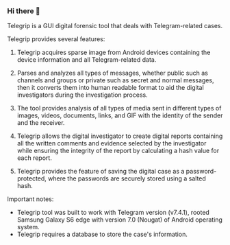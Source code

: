### Hi there 👋

Telegrip is a GUI digital forensic tool that deals with Telegram-related cases.



Telegrip provides several features: 

1. Telegrip acquires sparse image from Android devices containing the device information and all Telegram-related data.

2. Parses and analyzes all types of messages, whether public such as channels and groups or private such as secret and normal messages, then it converts them into human readable format to aid the digital investigators during the investigation process.

3. The tool provides analysis of all types of media sent in different types of images, videos, documents, links, and GIF with the identity of the sender and the receiver.

4. Telegrip allows the digital investigator to create digital reports containing all the written comments and evidence selected by the investigator while ensuring the integrity of the report by calculating a hash value for each report. 

5. Telegrip provides the feature of saving the digital case as a password-protected, where the passwords are securely stored using a salted hash.


Important notes:

- Telegrip tool was built to work with Telegram version (v7.4.1), rooted Samsung Galaxy S6 edge with version 7.0 (Nougat) of Android operating system.
- Telegrip requires a database to store the case's information.
